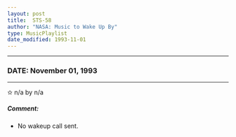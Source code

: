 ```yaml
---
layout: post
title:  STS-58
author: "NASA: Music to Wake Up By"
type: MusicPlaylist
date_modified: 1993-11-01
---
```


----
### DATE: November 01, 1993
----
✫ n/a by n/a

##### Comment:
* No wakeup call sent.
